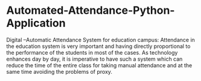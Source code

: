 # Automated-Attendance-Python-Application

Digital –Automatic Attendance System for education campus: Attendance in the education system is very important and having directly proportional to the performance of the students in most of the cases. As technology enhances day by day, it is imperative to have such a system which can reduce the time of the entire class for taking manual attendance and at the same time avoiding the problems of proxy.
